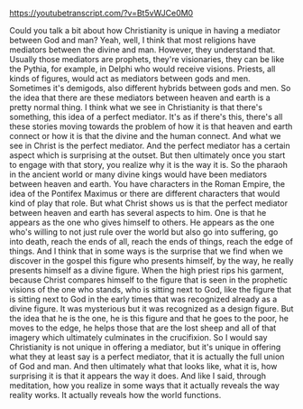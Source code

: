 https://youtubetranscript.com/?v=Bt5vWJCe0M0

 Could you talk a bit about how Christianity is unique in having a mediator between God and man? Yeah, well, I think that most religions have mediators between the divine and man. However, they understand that. Usually those mediators are prophets, they're visionaries, they can be like the Pythia, for example, in Delphi who would receive visions. Priests, all kinds of figures, would act as mediators between gods and men. Sometimes it's demigods, also different hybrids between gods and men. So the idea that there are these mediators between heaven and earth is a pretty normal thing. I think what we see in Christianity is that there's something, this idea of a perfect mediator. It's as if there's this, there's all these stories moving towards the problem of how it is that heaven and earth connect or how it is that the divine and the human connect. And what we see in Christ is the perfect mediator. And the perfect mediator has a certain aspect which is surprising at the outset. But then ultimately once you start to engage with that story, you realize why it is the way it is. So the pharaoh in the ancient world or many divine kings would have been mediators between heaven and earth. You have characters in the Roman Empire, the idea of the Pontifex Maximus or there are different characters that would kind of play that role. But what Christ shows us is that the perfect mediator between heaven and earth has several aspects to him. One is that he appears as the one who gives himself to others. He appears as the one who's willing to not just rule over the world but also go into suffering, go into death, reach the ends of all, reach the ends of things, reach the edge of things. And I think that in some ways is the surprise that we find when we discover in the gospel this figure who presents himself, by the way, he really presents himself as a divine figure. When the high priest rips his garment, because Christ compares himself to the figure that is seen in the prophetic visions of the one who stands, who is sitting next to God, like the figure that is sitting next to God in the early times that was recognized already as a divine figure. It was mysterious but it was recognized as a design figure. But the idea that he is the one, he is this figure and that he goes to the poor, he moves to the edge, he helps those that are the lost sheep and all of that imagery which ultimately culminates in the crucifixion. So I would say Christianity is not unique in offering a mediator, but it's unique in offering what they at least say is a perfect mediator, that it is actually the full union of God and man. And then ultimately what that looks like, what it is, how surprising it is that it appears the way it does. And like I said, through meditation, how you realize in some ways that it actually reveals the way reality works. It actually reveals how the world functions.